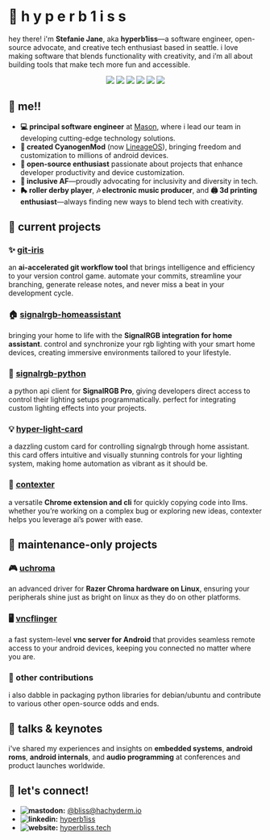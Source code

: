 # 🌠 h y p e r b 1 i s s

hey there! i'm **Stefanie Jane**, aka **hyperb1iss**—a software engineer, open-source advocate, and creative tech enthusiast based in seattle. i love making software that blends functionality with creativity, and i’m all about building tools that make tech more fun and accessible. 

<p align="center">
    <a href="https://www.rust-lang.org/"><img src="https://img.shields.io/badge/-rust-000000?style=flat-square&logo=rust&logoColor=white"/></a>
    <a href="https://www.python.org/"><img src="https://img.shields.io/badge/-python-3776ab?style=flat-square&logo=python&logoColor=white"/></a>
    <a href="https://golang.org/"><img src="https://img.shields.io/badge/-go-00add8?style=flat-square&logo=go&logoColor=white"/></a>
    <a href="https://isocpp.org/"><img src="https://img.shields.io/badge/-c++-00599c?style=flat-square&logo=cplusplus&logoColor=white"/></a>
    <a href="https://kotlinlang.org/"><img src="https://img.shields.io/badge/-kotlin-0095d5?style=flat-square&logo=kotlin&logoColor=white"/></a>
    <a href="https://www.typescriptlang.org/"><img src="https://img.shields.io/badge/-typescript-3178c6?style=flat-square&logo=typescript&logoColor=white"/></a>
</p>

## 🌟 me!!

- **💻 principal software engineer** at [Mason](https://bymason.com), where i lead our team in developing cutting-edge technology solutions.
- **📱 created CyanogenMod** (now [LineageOS](https://lineageos.org/)), bringing freedom and customization to millions of android devices.
- **🔧 open-source enthusiast** passionate about projects that enhance developer productivity and device customization.
- **💜 inclusive AF**—proudly advocating for inclusivity and diversity in tech.
- **🛼 roller derby player**, **🎶 electronic music producer**, and **🖨️ 3d printing enthusiast**—always finding new ways to blend tech with creativity.

## 🚀 current projects

### ✨ [git-iris](https://github.com/hyperb1iss/git-iris)
an **ai-accelerated git workflow tool** that brings intelligence and efficiency to your version control game. automate your commits, streamline your branching, generate release notes, and never miss a beat in your development cycle.

### 🏠 [signalrgb-homeassistant](https://github.com/hyperb1iss/signalrgb-homeassistant)
bringing your home to life with the **SignalRGB integration for home assistant**. control and synchronize your rgb lighting with your smart home devices, creating immersive environments tailored to your lifestyle.

### 🐍 [signalrgb-python](https://github.com/hyperb1iss/signalrgb-python)
a python api client for **SignalRGB Pro**, giving developers direct access to control their lighting setups programmatically. perfect for integrating custom lighting effects into your projects.

### 💡 [hyper-light-card](https://github.com/hyperb1iss/hyper-light-card)
a dazzling custom card for controlling signalrgb through home assistant. this card offers intuitive and visually stunning controls for your lighting system, making home automation as vibrant as it should be.

### 📎 [contexter](https://github.com/hyperb1iss/contexter)
a versatile **Chrome extension and cli** for quickly copying code into llms. whether you’re working on a complex bug or exploring new ideas, contexter helps you leverage ai’s power with ease.

## 🌙 maintenance-only projects

### 🎮 [uchroma](https://github.com/hyperb1iss/uchroma)
an advanced driver for **Razer Chroma hardware on Linux**, ensuring your peripherals shine just as bright on linux as they do on other platforms.

### 🖥️ [vncflinger](https://github.com/hyperb1iss/vncflinger)
a fast system-level **vnc server for Android** that provides seamless remote access to your android devices, keeping you connected no matter where you are.

### 🌠 other contributions
i also dabble in packaging python libraries for debian/ubuntu and contribute to various other open-source odds and ends.

## 🎤 talks & keynotes

i've shared my experiences and insights on **embedded systems**, **android roms**, **android internals**, and **audio programming** at conferences and product launches worldwide.

## 🌌 let's connect!

- **![mastodon](https://img.shields.io/badge/-mastodon-6364ff?style=flat-square&logo=mastodon&logoColor=white):** [@bliss@hachyderm.io](https://hachyderm.io/@bliss)
- **![linkedin](https://img.shields.io/badge/-linkedin-0a66c2?style=flat-square&logo=linkedin&logoColor=white):** [hyperb1iss](https://www.linkedin.com/in/hyperb1iss)
- **![website](https://img.shields.io/badge/-website-0a66c2?style=flat-square&logo=internetarchive&logoColor=white):** [hyperbliss.tech](https://hyperbliss.tech)
